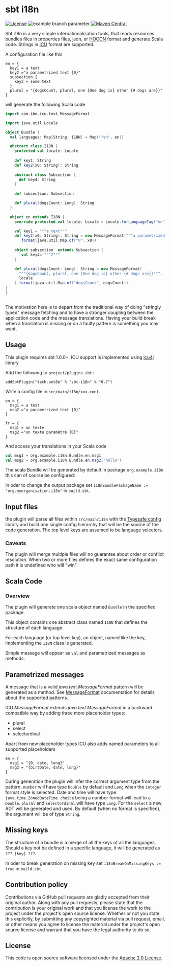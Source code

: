 # sbt i18n

[![License](http://img.shields.io/:license-apache-blue.svg)](http://www.apache.org/licenses/LICENSE-2.0.html)
![example branch parameter](https://github.com/ant8e/sbt-i18n/workflows/CI/badge.svg?branch=main)
[![Maven Central](https://maven-badges.herokuapp.com/maven-central/tech.ant8e/sbt-i18n/badge.svg)](https://maven-badges.herokuapp.com/maven-central/tech.ant8e/sbt-i18n)



Sbt i18n is a very simple internationalization tools, that reads resources bundles files in properties files, json, or 
[HOCON](https://github.com/lightbend/config#using-hocon-the-json-superset) format and generate Scala code. Strings in 
[ICU](https://unicode-org.github.io/icu/userguide/format_parse/messages/) format are supported.

A configuration file like this

```hocon
en = {
  key1 = a text
  key2 ="a parametrized text {0}"
  subsection {
    key3 = some text
  }
  plural = "{dogsCount, plural, one {One dog is} other {# dogs are}}"
}

```

will generate the following Scala code 

```scala
import com.ibm.icu.text.MessageFormat

import java.util.Locale

object Bundle {
  val languages: Map[String, I18N] = Map(("en", en))

  abstract class I18N {
    protected val locale: Locale
    
    def key1: String
    def key2(x0: String): String
    
    abstract class Subsection {
      def key4: String
    }
    
    def subsection: Subsection

    def plural(dogsCount: Long): String
  }

  object en extends I18N {
    override protected val locale: Locale = Locale.forLanguageTag("en")

    val key1 = """a text"""
    def key2(x0: String): String = new MessageFormat("""a parametrized text {0}""", locale)
      .format(java.util.Map.of("0", x0))
   
    object subsection  extends Subsection {
       val key4= """2"""
    }

    def plural(dogsCount: Long): String = new MessageFormat(
      """{dogsCount, plural, one {One dog is} other {# dogs are}}""", 
      locale
    ).format(java.util.Map.of("dogsCount", dogsCount))
}
}
     
```

The motivation here is to depart from the traditional way of doing "stringly typed" message fetching and to have a 
stronger coupling between the application code and the message translations. Having your build break when a 
translation is missing or on a faulty pattern is something you may want.   


## Usage

This plugin requires sbt 1.0.0+. ICU support is implemented using 
[icu4j](https://unicode-org.github.io/icu/userguide/icu4j/) library. 

Add the following to `project/plugins.sbt:`

    addSbtPlugin("tech.ant8e" % "sbt-i18n" % "0.7")

Write a config file in `src/main/i18n/xxx.conf`.

```hocon
en = {
  msg1 = a text
  msg2 ="a parametrized text {0}"
}

fr = {
  msg1 = un texte
  msg2 ="un texte paramétré {0}"
}

``` 

And access your translations in your Scala code

```scala
val msg1 = org.example.i18n.Bundle.en.msg1
val msg2 = org.example.i18n.Bundle.en.msg2("hello")
```

The scala Bundle will be generated by default in package `org.example.i18n` this can of course be configured: 

In oder to change the output package set `i18nBundlePackageName := "org.myorganisation.i18n"` in `build.sbt`. 
  
## Input files

the plugin will parse all files within `src/main/i18n` with the [Typesafe config](https://github.com/lightbend/config) 
library and build one single config hierarchy that will be the source of the code generation. The top level keys are
assumed to be language selectors.   

###  Caveats 

The plugin will merge multiple files will no guarantee about order or conflict resolution. When two or more files defines 
the exact same configuration path it is undefined who will "win".       

## Scala Code

### Overview 
The plugin will generate one scala object named `Bundle` in the specified package.

This object contains one abstract class named `I18N` that defines the structure of each language.

For each language (or top level key), an object, named like the key, implementing the `I18N` class is generated.

Simple message will appear as `val` and parametrized messages as methods. 
 
## Parametrized messages 
 
A message that is a valid *java.text.MessageFormat* pattern will be generated as a method. 
See [MessageFormat](https://docs.oracle.com/javase/8/docs/api/java/text/MessageFormat.html)
documentation for details about the supported patterns. 

ICU *MessageFormat* extends *java.text.MessageFormat* in a backward compatible way by adding three more 
placeholder types:

* plural
* select
* selectordinal

Apart from new placeholder types ICU also adds named parameters to all supported placeholders

```hocon
en = {
  msg1 = "{0, date, long}"
  msg2 = "{birtDate, date, long}"
}
```

During generation the plugin will infer the correct argument type from the pattern. 
`number` will have type `Double` by default and `Long` when the `integer` format style is selected. 
Date and time will have type `java.time.ZonedDateTime`. `choice` being a number format will lead to a `Double`. 
`plural` and `selectordinal` will have type `Long`. For the `select` a new ADT will be generated and used.
By default (when no format is specified), the argument will be of type `String`.

## Missing keys

The structure of a bundle is a merge of all the keys of all the languages. Should a key not be defined in a specific 
language, it will be generated as `??? [key] ???`.
      
In oder to break generation on missing key set `i18nBreakOnMissingKeys := true` in `build.sbt`. 

## Contribution policy ##

Contributions via GitHub pull requests are gladly accepted from their original author. Along with any pull requests, please state that the contribution is your original work and that you license the work to the project under the project's open source license. Whether or not you state this explicitly, by submitting any copyrighted material via pull request, email, or other means you agree to license the material under the project's open source license and warrant that you have the legal authority to do so.

## License ##

This code is open source software licensed under the [Apache 2.0 License](http://www.apache.org/licenses/LICENSE-2.0.html).
